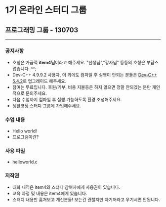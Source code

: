 # 1기 온라인 스터디 그룹
## 프로그래밍 그룹 - 130703

*****

### 공지사항
- 호칭은 가급적 **item4님**이라고 해주세요. "선생님","강사님" 등등의 호칭은 부담스럽습니다. ^^;
- Dev-C++ 4.9.9.2 사용자, 이 외에도 컴파일 후 실행이 안되는 분들은 [Dev-C++ 5.4.2](http://sourceforge.net/projects/orwelldevcpp/files/latest/download)로 업그레이드 해주세요.
- 참여는 무료입니다. 후원/기부, 비용 지불등은 하지 않으면 정말 안되겠는 분만 개인적으로 문의주세요.
- 다음 수업까지 컴파일 후 실행 가능하도록 환경 조성해주세요.
- 생활코딩 스터디 그룹에 가입해주세요.

### 수업 내용
- Hello world!
- 프로그램이란?

### 사용 파일
- helloworld.c

### 저작권
- 대화 내역은 item4와 스터디 참여자에게 사용권이 있습니다.
- 교육 과정 및 내용은 item4에게 있습니다.
- 스터디 내용만 훔쳐보고 계신분들! 보는건 괜찮지만 자기꺼라고 우기시면 안됩니다.